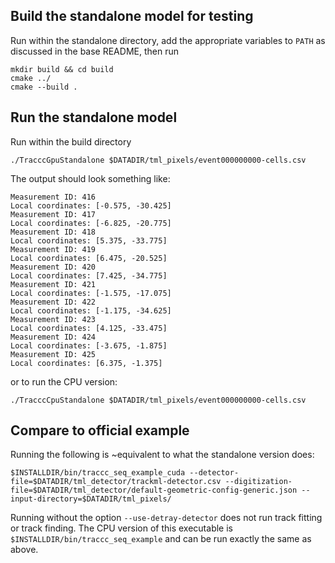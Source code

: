 ## Build the standalone model for testing

Run within the standalone directory, add the appropriate variables to `PATH` as discussed in the base README, then run

```
mkdir build && cd build
cmake ../
cmake --build .
```

## Run the standalone model

Run within the build directory

```
./TracccGpuStandalone $DATADIR/tml_pixels/event000000000-cells.csv
```

The output should look something like:

```
Measurement ID: 416
Local coordinates: [-0.575, -30.425]
Measurement ID: 417
Local coordinates: [-6.825, -20.775]
Measurement ID: 418
Local coordinates: [5.375, -33.775]
Measurement ID: 419
Local coordinates: [6.475, -20.525]
Measurement ID: 420
Local coordinates: [7.425, -34.775]
Measurement ID: 421
Local coordinates: [-1.575, -17.075]
Measurement ID: 422
Local coordinates: [-1.175, -34.625]
Measurement ID: 423
Local coordinates: [4.125, -33.475]
Measurement ID: 424
Local coordinates: [-3.675, -1.875]
Measurement ID: 425
Local coordinates: [6.375, -1.375]
```

or to run the CPU version:

```
./TracccCpuStandalone $DATADIR/tml_pixels/event000000000-cells.csv
```

## Compare to official example

Running the following is ~equivalent to what the standalone version does:

```
$INSTALLDIR/bin/traccc_seq_example_cuda --detector-file=$DATADIR/tml_detector/trackml-detector.csv --digitization-file=$DATADIR/tml_detector/default-geometric-config-generic.json --input-directory=$DATADIR/tml_pixels/
```

Running without the option `--use-detray-detector` does not run track fitting or track finding. The CPU version of this executable is `$INSTALLDIR/bin/traccc_seq_example` and can be run exactly the same as above. 
